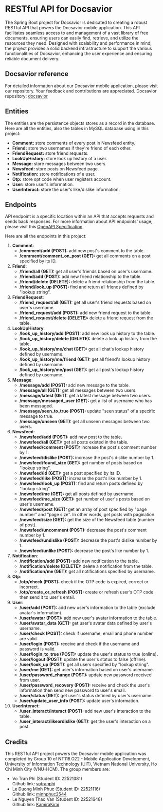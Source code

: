 # RESTful API for Docsavior
The Spring Boot project for Docsavior is dedicated to creating a robust RESTful API that powers the Docsavior mobile application. This API facilitates seamless access to and management of a vast library of free documents, ensuring users can easily find, retrieve, and utilize the resources they need. Designed with scalability and performance in mind, the project provides a solid backend infrastructure to support the various functionalities of Docsavior, enhancing the user experience and ensuring reliable document delivery.

## Docsavior reference
For detailed information about our Docsavior mobile application, please visit our repository. Your feedback and contributions are appreciated. Docsavior repository: [docsavior](https://github.com/votranphi/docsavior)

## Entities
The entities are the persistence objects stores as a record in the database. Here are all the entities, also the tables in MySQL database using in this project:

- **Comment:** store comments of every post in Newsfeed entity.
- **Friend:** store two usernames if they're friend of each other.
- **FriendRequest:** store friend requests.
- **LookUpHistory:** store look up history of a user.
- **Message:** store messages between two users.
- **Newsfeed:** store posts on Newsfeed page.
- **Notification:** store notifications of a user.
- **Otp:** store opt code when user registers account.
- **User:** store user's information.
- **UserInteract:** store the user's like/dislike information.

## Endpoints
API endpoint is a specific location within an API that accepts requests and sends back responses. For more information about API endpoints' usage, please visit this [OpenAPI Specification](https://docsavior-api-docsavior-apii.azuremicroservices.io/swagger-ui/index.html#).

Here are all the endpoints in this project:

1. **Comment**:
    - **/comment/add (POST):** add new post's comment to the table.
    - **/comment/comment_on_post (GET):** get all comments on a post specified by its ID.
2. **Friend**:
    - **/friend/all (GET):** get all user's friends based on user's username.
    - **/friend/add (POST):** add new friend relationship to the table.
    - **/friend/delete (DELETE):** delete a friend relationship from the table.
    - **/friend/look_up (POST):** find and return all friends defined by "lookup string".
3. **FriendRequest**:
    - **/friend_request/all (GET):** get all user's friend requests based on user's username.
    - **/friend_request/add (POST):** add new friend request to the table.
    - **/friend_request/delete (DELETE):** delete a friend request from the table.
4. **LookUpHistory**:
    - **/look_up_history/add (POST):** add new look up history to the table.
    - **/look_up_history/delete (DELETE):** delete a look up history from the table.
    - **/look_up_history/me/chat (GET):** get all chat's lookup history defined by username.
    - **/look_up_history/me/friend (GET):** get all friend's lookup history defined by username.
    - **/look_up_history/me/post (GET):** get all post's lookup history defined by username.
5. **Message**:
    - **/message/add (POST):** add new message to the table.
    - **/message/all (GET):** get all messages between two users.
    - **/message/latest (GET):** get a latest message between two users.
    - **/message/messaged_user (GET):** get a list of username who has been messaged.
    - **/message/seen_to_true (POST):** update "seen status" of a specific message to true.
    - **/message/unseen (GET):** get all unseen messages between two users.
6. **Newsfeed**:
    - **/newsfeed/add (POST):** add new post to the table.
    - **/newsfeed/all (GET):** get all posts existed in the table.
    - **/newsfeed/comment (POST):** increase the post's comment number by 1.
    - **/newsfeed/dislike (POST):** increase the post's dislike number by 1.
    - **/newsfeed/found_size (GET):** get number of posts based on "lookup string".
    - **/newsfeed/id (GET):** get a post specified by its ID.
    - **/newsfeed/like (POST):** increase the post's like number by 1.
    - **/newsfeed/look_up (POST):** find and return posts defined by "lookup string".
    - **/newsfeed/me (GET):** get all posts defined by username.
    - **/newsfeed/me_size (GET):** get number of user's posts based on user's username.
    - **/newsfeed/post (GET):** get an array of post specified by "page number" and "page size". In other words, get posts with pagination.
    - **/newsfeed/size (GET):** get the size of the Newsfeed table (number of post).
    - **/newsfeed/uncomment (POST):** decrease the post's comment number by 1.
    - **/newsfeed/undislike (POST):** decrease the post's dislike number by 1.
    - **/newsfeed/unlike (POST):** decrease the post's like number by 1.
7. **Notification**:
    - **/notification/add (POST):** add new notification to the table.
    - **/notification/delete (DELETE):** delete a notification from the table.
    - **/notification/me (GET):** get all notifications specified by username.
8. **Otp**:
    - **/otp/check (POST):** check if the OTP code is expired, correct or incorrect.
    - **/otp/create_or_refresh (POST):** create or refresh user's OTP code then send it to user's email.
9. **User**:
    - **/user/add (POST):** add new user's information to the table (exclude avatar's information).
    - **/user/avatar (POST):** add new user's avatar information to the table.
    - **/user/avatar_data (GET):** get user's avatar data defined by user's username.
    - **/user/check (POST):** check if username, email and phone number are valid.
    - **/user/login (POST):** receive and check if the username and password is valid.
    - **/user/login_to_true (POST):** update the user's status to true (online).
    - **/user/logout (POST):** update the user's status to false (offline).
    - **/user/look_up (POST):** get all users specified by "lookup string".
    - **/user/me (GET):** get user's information based on user's username.
    - **/user/password_change (POST):** update new password received from user.
    - **/user/password_recovery (POST):** receive and check the user's information then send new password to user's email.
    - **/user/status (GET):** get user's status defined by user's username.
    - **/user/update_user_info (POST):** update user's information.
10. **UserInteract**:
    - **/user_interact/interact (POST):** add new user's interaction to the table.
    - **/user_interact/likeordislike (GET):** get the user's interaction on a post.

## Credits
This RESTful API project powers the Docsavior mobile application was completed by Group 10 of NT118.O22 - Mobile Application Development, University of Information Technology (UIT), Vietnam National University, Ho Chi Minh City (VNU-HCM). The group members are:
- Vo Tran Phi (Student ID: 22521081)  
Github link: [votranphi](https://github.com/votranphi) 
- Le Duong Minh Phuc (Student ID: 22521116)  
Github link: [minhphuc2544](https://github.com/minhphuc2544)
- Le Nguyen Thao Van (Student ID: 22521648)  
Github link: [KamiraKirai](https://github.com/KamiraKirai)
